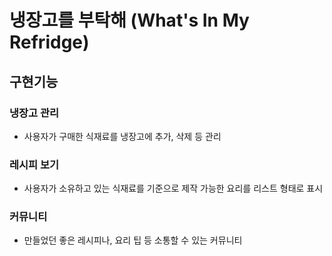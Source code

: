 # 냉장고를 부탁해 (What's In My Refridge)

## 구현기능
### 냉장고 관리
- 사용자가 구매한 식재료를 냉장고에 추가, 삭제 등 관리
### 레시피 보기
- 사용자가 소유하고 있는 식재료를 기준으로 제작 가능한 요리를 리스트 형태로 표시
### 커뮤니티
- 만들었던 좋은 레시피나, 요리 팁 등 소통할 수 있는 커뮤니티
